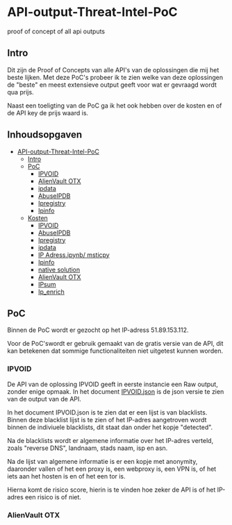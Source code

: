 # API-output-Threat-Intel-PoC
proof of concept of all api outputs

## Intro
Dit zijn de Proof of Concepts van alle API's van de oplossingen die mij het beste lijken.
Met deze PoC's probeer ik te zien welke van deze oplossingen de "beste" en meest extensieve output geeft voor wat er gevraagd wordt qua prijs.

Naast een toeligting van de PoC ga ik het ook hebben over de kosten en of de API key de prijs waard is.

## Inhoudsopgaven
- [API-output-Threat-Intel-PoC](#API-output-Threat-Intel-PoC)
  - [Intro](#Intro)
  - [PoC](#PoC)
    - [IPVOID](#IPVOID)
    - [AlienVault OTX](#AlienVault-OTX)
    - [ipdata](#ipdata)
    - [AbuseIPDB](#AbuseIPDB)
    - [Ipregistry](#Ipregistry)
    - [Ipinfo](#Ipinfo)
  - [Kosten](#Kosten)
    - [IPVOID](#IPVOID)
    - [AbuseIPDB](#AbuseIPDB)
    - [Ipregistry](#Ipregistry)
    - [ipdata](#ipdata)
    - [IP Adress.ipynb/ msticpy](#IP-Adress.ipynb/-msticpy)
    - [Ipinfo](#Ipinfo)
    - [native solution](#native-solution)
    - [AlienVault OTX](#AlienVault-OTX)
    - [IPsum](#IPsum)
    - [Ip_enrich](#Ip_enrich)

## PoC
Binnen de PoC wordt er gezocht op het IP-adress 51.89.153.112.

Voor de PoC'swordt er gebruik gemaakt van de gratis versie van de API, dit kan betekenen dat sommige functionaliteiten niet uitgetest kunnen worden.

### IPVOID
De API van de oplossing IPVOID geeft in eerste instancie een Raw output, zonder enige opmaak.
In het document [IPVOID.json](IPVOID.json) is de json versie te zien van de output van de API.

In het document IPVOID.json is te zien dat er een lijst is van blacklists.
Binnen deze blacklist lijst is te zien of het IP-adres aangetroven wordt binnen de indiviuele blacklists, dit staat dan onder het kopje "detected".

Na de blacklists wordt er algemene informatie over het IP-adres verteld, zoals "reverse DNS", landnaam, stads naam, isp en asn.

Na de lijst van algemene informatie is er een kopje met anonymity, daaronder vallen of het een proxy is, een webproxy is, een VPN is, of het iets aan het hosten is en of het een tor is.

Hierna komt de risico score, hierin is te vinden hoe zeker de API is of het IP-adres een risico is of niet.

### AlienVault OTX


